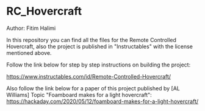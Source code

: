 # RC_Hovercraft
Author: Fitim Halimi

In this repository you can find all the files for the Remote Controlled Hovercraft, also the project is published in "Instructables" with the license mentioned above.

Follow the link below for step by step instructions on building the project:

https://www.instructables.com/id/Remote-Controlled-Hovercraft/

Also follow the link below for a paper of this project published by [AL Williams] Topic "Foamboard makes for a light hovercraft":
https://hackaday.com/2020/05/12/foamboard-makes-for-a-light-hovercraft/
